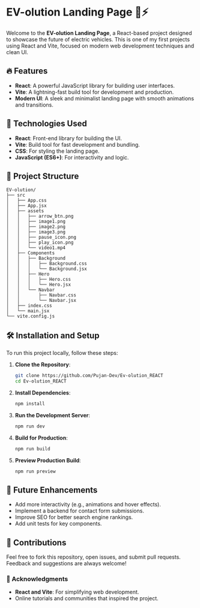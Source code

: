 
# EV-olution Landing Page 🚗⚡

Welcome to the **EV-olution Landing Page**, a React-based project designed to showcase the future of electric vehicles. This is one of my first projects using React and Vite, focused on modern web development techniques and clean UI.

## 🔥 Features

- **React**: A powerful JavaScript library for building user interfaces.
- **Vite**: A lightning-fast build tool for development and production.
- **Modern UI**: A sleek and minimalist landing page with smooth animations and transitions.

## 🚀 Technologies Used

- **React**: Front-end library for building the UI.
- **Vite**: Build tool for fast development and bundling.
- **CSS**: For styling the landing page.
- **JavaScript (ES6+)**: For interactivity and logic.

## 📂 Project Structure

```
EV-olution/
├── src
│   ├── App.css
│   ├── App.jsx
│   ├── assets
│   │   ├── arrow_btn.png
│   │   ├── image1.png
│   │   ├── image2.png
│   │   ├── image3.png
│   │   ├── pause_icon.png
│   │   ├── play_icon.png
│   │   └── video1.mp4
│   ├── Components
│   │   ├── Background
│   │   │   ├── Background.css
│   │   │   └── Background.jsx
│   │   ├── Hero
│   │   │   ├── Hero.css
│   │   │   └── Hero.jsx
│   │   └── Navbar
│   │       ├── Navbar.css
│   │       └── Navbar.jsx
│   ├── index.css
│   └── main.jsx
└── vite.config.js
```

## 🛠️ Installation and Setup

To run this project locally, follow these steps:

1. **Clone the Repository**:
   ```bash
   git clone https://github.com/Pujan-Dev/Ev-olution_REACT
   cd Ev-olution_REACT
   ```

2. **Install Dependencies**:
   ```bash
   npm install
   ```

3. **Run the Development Server**:
   ```bash
   npm run dev
   ```

4. **Build for Production**:
   ```bash
   npm run build
   ```

5. **Preview Production Build**:
   ```bash
   npm run preview
   ```

## 🎯 Future Enhancements

- Add more interactivity (e.g., animations and hover effects).
- Implement a backend for contact form submissions.
- Improve SEO for better search engine rankings.
- Add unit tests for key components.

## 🤝 Contributions

Feel free to fork this repository, open issues, and submit pull requests. Feedback and suggestions are always welcome!


### 🌟 Acknowledgments

- **React and Vite**: For simplifying web development.
- Online tutorials and communities that inspired the project.


